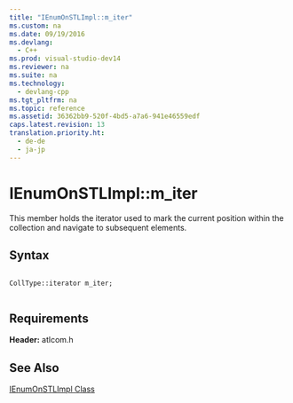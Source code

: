 ```yaml
---
title: "IEnumOnSTLImpl::m_iter"
ms.custom: na
ms.date: 09/19/2016
ms.devlang: 
  - C++
ms.prod: visual-studio-dev14
ms.reviewer: na
ms.suite: na
ms.technology: 
  - devlang-cpp
ms.tgt_pltfrm: na
ms.topic: reference
ms.assetid: 36362bb9-520f-4bd5-a7a6-941e46559edf
caps.latest.revision: 13
translation.priority.ht: 
  - de-de
  - ja-jp
---
```

# IEnumOnSTLImpl::m_iter
This member holds the iterator used to mark the current position within the collection and navigate to subsequent elements.  
  
## Syntax  
  
```  
  
CollType::iterator m_iter;  
  
```  
  
## Requirements  
 **Header:** atlcom.h  
  
## See Also  
 [IEnumOnSTLImpl Class](../vs140/IEnumOnSTLImpl-Class.md)